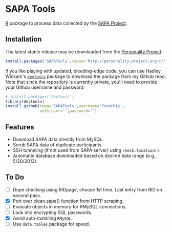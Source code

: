 SAPA Tools
==========

[R](http://www.r-project.org/) package to process data collected by 
the [SAPA Project](http://www.sapa-project.org).

Installation
------------
The latest stable release may be downloaded from the 
[Personality Project](http://personality-project.org):

```r
install.packages('SAPATools',repos='http://personality-project.org/r/',type='source')
```

If you like playing with updated, bleeding-edge code, you can use Hadley Wickam's
[`devtools`](https://github.com/hadley/devtools) package to download the package from my Github repo. 
Note that since the repository is currently private, you'll need to provide your Github username 
and password.

```r
# install.packages('devtools')
library(devtools)
install_github(repo='SAPATools',username='frenchja',
               auth_user='',password='')
```

Features
--------
- Download SAPA data directly from MySQL.
- Scrub SAPA data of duplicate participants.
- SSH tunneling (if not used from SAPA server) using `check.location()`.
- Automatic database downloaded based on desired date range (e.g., 5/20/2013).

To Do
-----
- [ ] Dupe checking using RIDpage, choose 1st time.  Last entry from RID on second pass.
- [x] Port over clean.sapa() function from HTTP scraping.
- [ ] Evaluate objects in memory for RMySQL connections.
- [ ] Look into encrypting SQL passwords.
- [X] Avoid auto-installing `RMySQL`.
- [ ] Use `data.tables` package for speed.
